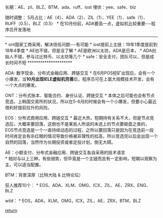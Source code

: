 长期：AE、zil、BLZ、BTM、ada、ruff、iost
埋伏：yee、safe、blz

随时调整：
5月占比：AE（4）、ADA（2）、ZIL（1）、YEE（1）、safe（1）、RUFF（0.5）、BLZ（0.5）
    * 在10月份前，ADA要高一点，虚拟机比较重要---程序员开发落地

<hr>
* ont国家工商采用，解决信任问题---有可能
* iost提前上主链：19年1季度提前到18年4季度
* AE也不错，但是没了解
    * AE是欧洲以太坊，ADA是日本，
* ADA创始人不错，参与过比特币、以太坊等几个
* safe：安全支付，团队可以，但是成长时间不短
*********************

ADA: 数字现金、分布式金融应用、跨链交互
    * 在6月POS挖矿出现后，会有一个小爆发，当**10月出现IELE虚拟机完善**后，程序员可在上面大规模技术开发，会有一个大点的爆发。

ONT：分布式账本、智能合约、身份认证、跨链交互
    * 本体之后可能也会有节点竞选，上韩国交易所的状况，所以在5-6月的时候会有一个小爆发，但要小心最近借利好提前拉升的风险。

EOS：分布式商用应用、跨链交互
    * 最近大热，短期持有关系不大，但是节点竞选后，大概率要回落，这倒也不是某些人所说的未选上的节点要砸盘之类的，EOS节点竞选是一个一直持续动态的过程，之所以要回落只是因为在竞选前一段时间肯定会有杀红眼的情况导致价格被非理性的拉高，所以竞选完以后会出现一个自然的回落，当然作为长期投资或者定投计划，倒无大碍。

AE：小额支付、分布式金融应用、跨链交互各自采用的技术语言    
    * 相对与以上三种，有些弱势，但毕竟是一个主链而且有一定影响，短期以观察为主，可以适当配置。
    
BTM：背景深厚（比特大陆 & 比特论坛）


狂人推荐10个：
    * EOS、ADA、XLM、OMG、ICX、ZIL、AE、ZRX、ENG、BLZ

wild：
    * EOS，ADA，XLM，OMG，ICX，ZIL，AE，ZRX，BTM，BLZ


[return](README.md)